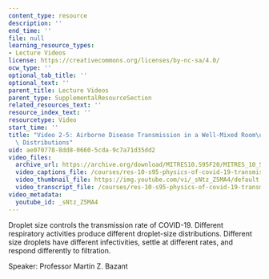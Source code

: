 ```yaml
---
content_type: resource
description: ''
end_time: ''
file: null
learning_resource_types:
- Lecture Videos
license: https://creativecommons.org/licenses/by-nc-sa/4.0/
ocw_type: ''
optional_tab_title: ''
optional_text: ''
parent_title: Lecture Videos
parent_type: SupplementalResourceSection
related_resources_text: ''
resource_index_text: ''
resourcetype: Video
start_time: ''
title: "Video 2-5: Airborne Disease Transmission in a Well-Mixed Room\u2014Drop-Size\
  \ Distributions"
uid: ae070778-8dd8-0660-5cda-9c7a71d35dd2
video_files:
  archive_url: https://archive.org/download/MITRES10.S95F20/MITRES_10_S95F20_0205_300k.mp4
  video_captions_file: /courses/res-10-s95-physics-of-covid-19-transmission-fall-2020/3d1614ba69985ccba711fdc2fa120374_sNtzZ5MA4.vtt
  video_thumbnail_file: https://img.youtube.com/vi/_sNtz_Z5MA4/default.jpg
  video_transcript_file: /courses/res-10-s95-physics-of-covid-19-transmission-fall-2020/ff252fbaa7e69156b99ad386fd1e0e29_sNtzZ5MA4.pdf
video_metadata:
  youtube_id: _sNtz_Z5MA4
---
```


Droplet size controls the transmission rate of COVID-19. Different respiratory activities produce different droplet-size distributions. Different size droplets have different infectivities, settle at different rates, and respond differently to filtration.

Speaker: Professor Martin Z. Bazant

